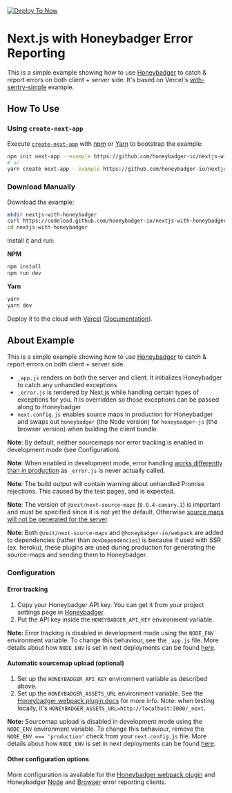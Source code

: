 [![Deploy To Now](https://deploy.now.sh/static/button.svg)](https://deploy.now.sh/?repo=https://github.com/honeybadger-io/nextjs-with-honeybadger)

# Next.js with Honeybadger Error Reporting

This is a simple example showing how to use
[Honeybadger](https://www.honeybadger.io/) to catch & report errors on both
client + server side. It's based on Vercel's
[with-sentry-simple](https://github.com/zeit/next.js/tree/canary/examples/with-sentry-simple)
example.

## How To Use

### Using `create-next-app`

Execute [`create-next-app`](https://github.com/zeit/next.js/tree/canary/packages/create-next-app) with [npm](https://docs.npmjs.com/cli/init) or [Yarn](https://yarnpkg.com/lang/en/docs/cli/create/) to bootstrap the example:

```bash
npm init next-app --example https://github.com/honeybadger-io/nextjs-with-honeybadger nextjs-with-honeybadger
# or
yarn create next-app --example https://github.com/honeybadger-io/nextjs-with-honeybadger nextjs-with-honeybadger
```

### Download Manually

Download the example:

```bash
mkdir nextjs-with-honeybadger
curl https://codeload.github.com/honeybadger-io/nextjs-with-honeybadger/tar.gz/master | tar -xz --strip-components=1 -C nextjs-with-honeybadger
cd nextjs-with-honeybadger
```

Install it and run:

**NPM**

```bash
npm install
npm run dev
```

**Yarn**

```bash
yarn
yarn dev
```

Deploy it to the cloud with [Vercel](https://vercel.com/import?filter=next.js&utm_source=github&utm_medium=readme&utm_campaign=next-example) ([Documentation](https://nextjs.org/docs/deployment)).

## About Example

This is a simple example showing how to use [Honeybadger](https://www.honeybadger.io/) to catch & report errors on both client + server side.

- `_app.js` renders on both the server and client. It initializes Honeybadger to catch any unhandled exceptions
- `_error.js` is rendered by Next.js while handling certain types of exceptions for you. It is overridden so those exceptions can be passed along to Honeybadger
- `next.config.js` enables source maps in production for Honeybadger and swaps out `honeybadger` (the Node version) for `honeybadger-js` (the browser version) when building the client bundle

**Note**: By default, neither sourcemaps nor error tracking is enabled in development mode (see Configuration).

**Note**: When enabled in development mode, error handling [works differently than in production](https://nextjs.org/docs#custom-error-handling) as `_error.js` is never actually called.

**Note**: The build output will contain warning about unhandled Promise rejections. This caused by the test pages, and is expected.

**Note**: The version of `@zeit/next-source-maps` (`0.0.4-canary.1`) is important and must be specified since it is not yet the default. Otherwise [source maps will not be generated for the server](https://github.com/zeit/next-plugins/issues/377).

**Note**: Both `@zeit/next-source-maps` and `@honeybadger-io/webpack` are added to dependencies (rather than `devDependencies`) is because if used with SSR (ex. heroku), these plugins are used during production for generating the source-maps and sending them to Honeybadger.

### Configuration

#### Error tracking

1. Copy your Honeybadger API key. You can get it from your project settings page in [Honeybadger](https://app.honeybadger.io/).
2. Put the API key inside the `HONEYBADGER_API_KEY` environment variable.

**Note:** Error tracking is disabled in development mode using the `NODE_ENV` environment variable. To change this behaviour, see the `_app.js` file. More details about how `NODE_ENV` is set in next deployments can be found [here](https://nextjs.org/docs#production-deployment).

#### Automatic sourcemap upload (optional)

1. Set up the `HONEYBADGER_API_KEY` environment variable as described above.
1. Set up the `HONEYBADGER_ASSETS_URL` environment variable. See the
   [Honeybadger webpack plugin
   docs](https://github.com/honeybadger-io/honeybadger-webpack#configuration)
   for more info. Note: when testing locally, it's
   `HONEYBADGER_ASSETS_URL=http://localhost:3000/_next`.

**Note:** Sourcemap upload is disabled in development mode using the `NODE_ENV` environment variable. To change this behaviour, remove the `NODE_ENV === 'production'` check from your `next.config.js` file. More details about how `NODE_ENV` is set in next deployments can be found [here](https://nextjs.org/docs#production-deployment).

#### Other configuration options

More configuration is available for the [Honeybadger webpack plugin](https://github.com/honeybadger-io/honeybadger-webpack) and Honeybadger [Node](https://docs.honeybadger.io/lib/node.html) and [Browser](https://docs.honeybadger.io/lib/javascript/index.html) error reporting clients.
